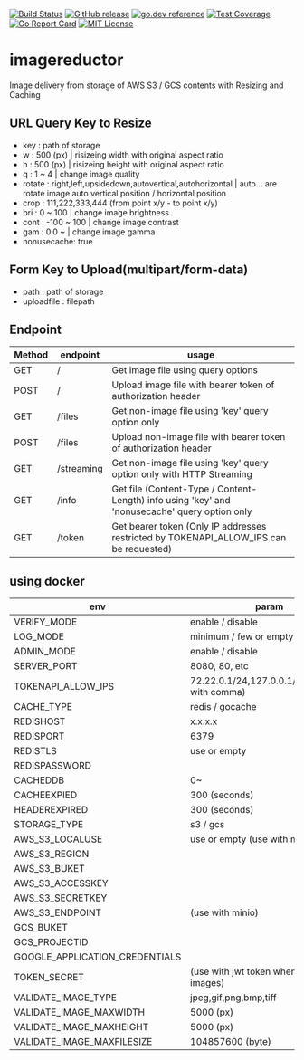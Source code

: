 [![Build Status](https://travis-ci.org/howood/imagereductor.svg?branch=master)](https://travis-ci.org/howood/imagereductor)
[![GitHub release](http://img.shields.io/github/release/howood/imagereductor.svg?style=flat-square)][release]
[![go.dev reference](https://img.shields.io/badge/go.dev-reference-007d9c?logo=go&logoColor=white&style=flat-square)](https://pkg.go.dev/github.com/howood/imagereductor)
[![Test Coverage](https://api.codeclimate.com/v1/badges/00e0b66cf675d519a2a8/test_coverage)](https://codeclimate.com/github/howood/imagereductor/test_coverage)
[![Go Report Card](https://goreportcard.com/badge/github.com/howood/imagereductor)](https://goreportcard.com/report/github.com/howood/imagereductor)
[![MIT License](http://img.shields.io/badge/license-MIT-blue.svg?style=flat-square)][license]

[release]: https://github.com/howood/imagereductor/releases
[license]: https://github.com/howood/imagereductor/blob/master/LICENSE

# imagereductor

Image delivery from storage of AWS S3 / GCS contents with Resizing and Caching

## URL Query Key to Resize

* key : path of storage
* w : 500 (px)  | risizeing width with original aspect ratio
* h : 500 (px) | risizeing height with original aspect ratio
* q : 1 ~ 4      | change image quality
* rotate : right,left,upsidedown,autovertical,autohorizontal  | auto... are rotate image auto vertical position / horizontal position
* crop : 111,222,333,444 (from point x/y - to point x/y)
* bri : 0 ~ 100   | change image brightness
* cont : -100 ~ 100   | change image contrast
* gam : 0.0 ~     | change image gamma
* nonusecache: true

## Form Key to Upload(multipart/form-data)

* path : path of storage
* uploadfile : filepath

## Endpoint
| Method        | endpoint          | usage          |
| --------------- |---------------|---------------|
| GET | / | Get image file using query options |
| POST | / | Upload image file with bearer token of authorization header|
| GET | /files | Get non-image file using 'key' query option only |
| POST | /files | Upload non-image file with bearer token of authorization header|
| GET | /streaming | Get non-image file using 'key' query option only with HTTP Streaming |
| GET | /info | Get file (Content-Type / Content-Length) info using 'key' and 'nonusecache' query option only |
| GET | /token | Get bearer token (Only IP addresses restricted by TOKENAPI_ALLOW_IPS can be requested) |

## using docker

| env        | param          |
| --------------- |---------------|
| VERIFY_MODE |enable / disable |
| LOG_MODE |minimum / few or empty |
| ADMIN_MODE |enable / disable |
| SERVER_PORT |8080, 80, etc |
| TOKENAPI_ALLOW_IPS |72.22.0.1/24,127.0.0.1/32(separate with comma) |
| CACHE_TYPE |redis / gocache |
| REDISHOST |x.x.x.x |
| REDISPORT |6379 |
| REDISTLS |use or empty |
| REDISPASSWORD | |
| CACHEDDB |0~ |
| CACHEEXPIED |300 (seconds) |
| HEADEREXPIRED |300 (seconds) |
| STORAGE_TYPE |s3 / gcs |
| AWS_S3_LOCALUSE |use or empty (use with minio) |
| AWS_S3_REGION | |
| AWS_S3_BUKET | |
| AWS_S3_ACCESSKEY | |
| AWS_S3_SECRETKEY | |
| AWS_S3_ENDPOINT |(use with minio) |
| GCS_BUKET | |
| GCS_PROJECTID | |
| GOOGLE_APPLICATION_CREDENTIALS | |
| TOKEN_SECRET |(use with jwt token when upload images) |
| VALIDATE_IMAGE_TYPE | jpeg,gif,png,bmp,tiff |
| VALIDATE_IMAGE_MAXWIDTH |5000 (px) |
| VALIDATE_IMAGE_MAXHEIGHT |5000 (px) |
| VALIDATE_IMAGE_MAXFILESIZE |104857600 (byte) |

